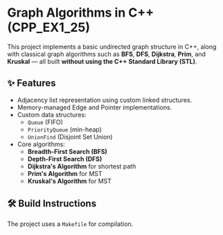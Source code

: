 # Graph Algorithms in C++ (CPP_EX1_25)

This project implements a basic undirected graph structure in C++, along with classical graph algorithms such as **BFS**, **DFS**, **Dijkstra**, **Prim**, and **Kruskal** — all built **without using the C++ Standard Library (STL)**.

## ✨ Features

- Adjacency list representation using custom linked structures.
- Memory-managed Edge and Pointer implementations.
- Custom data structures:
  - `Queue` (FIFO)
  - `PriorityQueue` (min-heap)
  - `UnionFind` (Disjoint Set Union)
- Core algorithms:
  - **Breadth-First Search (BFS)**
  - **Depth-First Search (DFS)**
  - **Dijkstra's Algorithm** for shortest path
  - **Prim's Algorithm** for MST
  - **Kruskal's Algorithm** for MST

## 🛠️ Build Instructions

The project uses a `Makefile` for compilation.